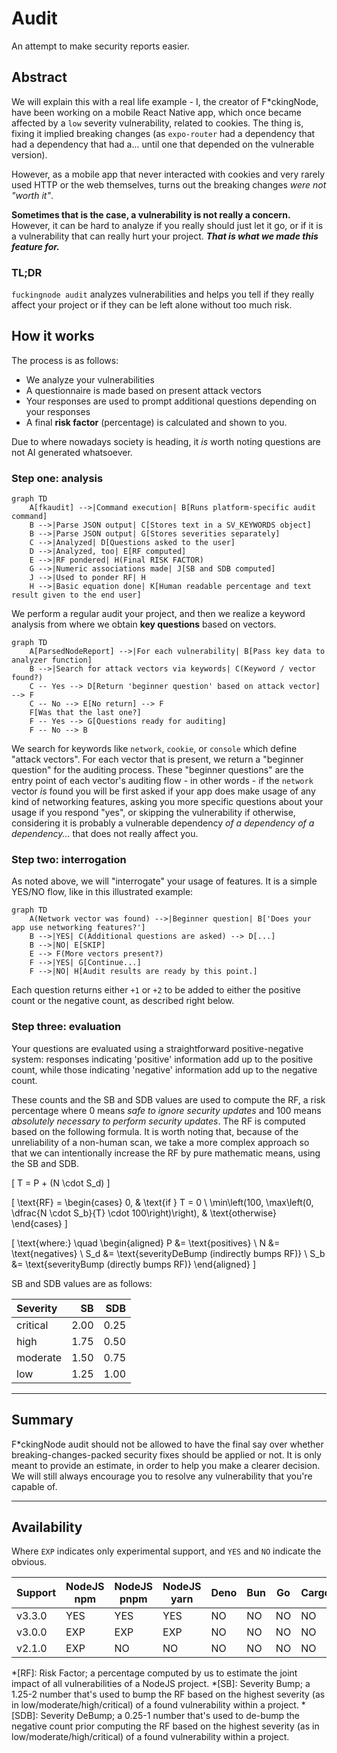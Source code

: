 # Audit

An attempt to make security reports easier.

## Abstract

We will explain this  with a real life example - I, the creator of F\*ckingNode, have been working on a mobile React Native app, which once became affected by a `low` severity vulnerability, related to cookies. The thing is, fixing it implied breaking changes (as `expo-router` had a dependency that had a dependency that had a... until one that depended on the vulnerable version).

However, as a mobile app that never interacted with cookies and very rarely used HTTP or the web themselves, turns out the breaking changes _were not "worth it"_.

**Sometimes that is the case, a vulnerability is not really a concern.** However, it can be hard to analyze if you really should just let it go, or if it is a vulnerability that can really hurt your project. _**That is what we made this feature for.**_

### TL;DR

`fuckingnode audit` analyzes vulnerabilities and helps you tell if they really affect your project or if they can be left alone without too much risk.

## How it works

The process is as follows:

- We analyze your vulnerabilities
- A questionnaire is made based on present attack vectors
- Your responses are used to prompt additional questions depending on your responses
- A final **risk factor** (percentage) is calculated and shown to you.

Due to where nowadays society is heading, it _is_ worth noting questions are not AI generated whatsoever.

### Step one: analysis

```mermaid
graph TD
    A[fkaudit] -->|Command execution| B[Runs platform-specific audit command]
    B -->|Parse JSON output| C[Stores text in a SV_KEYWORDS object]
    B -->|Parse JSON output| G[Stores severities separately]
    C -->|Analyzed| D[Questions asked to the user]
    D -->|Analyzed, too| E[RF computed]
    E -->|RF pondered| H(Final RISK FACTOR)
    G -->|Numeric associations made| J[SB and SDB computed]
    J -->|Used to ponder RF| H
    H -->|Basic equation done| K[Human readable percentage and text result given to the end user]
```

We perform a regular audit your project, and then we realize a keyword analysis from where we obtain **key questions** based on vectors.

```mermaid
graph TD
    A[ParsedNodeReport] -->|For each vulnerability| B[Pass key data to analyzer function]
    B -->|Search for attack vectors via keywords| C(Keyword / vector found?)
    C -- Yes --> D[Return 'beginner question' based on attack vector] --> F
    C -- No --> E[No return] --> F
    F[Was that the last one?]
    F -- Yes --> G[Questions ready for auditing]
    F -- No --> B
```

We search for keywords like `network`, `cookie`, or `console` which define "attack vectors". For each vector that is present, we return a "beginner question" for the auditing process. These "beginner questions" are the entry point of each vector's auditing flow - in other words - if the `network` vector _is_ found you will be first asked if your app does make usage of any kind of networking features, asking you more specific questions about your usage if you respond "yes", or skipping the vulnerability if otherwise, considering it is probably a vulnerable dependency _of a dependency of a dependency..._ that does not really affect you.

### Step two: interrogation

As noted above, we will "interrogate" your usage of features. It is a simple YES/NO flow, like in this illustrated example:

```mermaid
graph TD
    A(Network vector was found) -->|Beginner question| B['Does your app use networking features?']
    B -->|YES| C(Additional questions are asked) --> D[...]
    B -->|NO| E[SKIP]
    E --> F(More vectors present?)
    F -->|YES| G[Continue...]
    F -->|NO| H[Audit results are ready by this point.]
```

Each question returns either `+1` or `+2` to be added to either the positive count or the negative count, as described right below.

### Step three: evaluation

Your questions are evaluated using a straightforward positive-negative system: responses indicating 'positive' information add up to the positive count, while those indicating 'negative' information add up to the negative count.

These counts and the SB and SDB values are used to compute the RF, a risk percentage where 0 means _safe to ignore security updates_ and 100 means _absolutely necessary to perform security updates_. The RF is computed based on the following formula. It is worth noting that, because of the unreliability of a non-human scan, we take a more complex approach so that we can intentionally increase the RF by pure mathematic means, using the SB and SDB.

\[
T = P + (N \cdot S_d)
\]

\[
\text{RF} =
\begin{cases}
0, & \text{if } T = 0 \\
\min\left(100, \max\left(0, \dfrac{N \cdot S_b}{T} \cdot 100\right)\right), & \text{otherwise}
\end{cases}
\]

\[
\text{where:} \quad
\begin{aligned}
P &= \text{positives} \\
N &= \text{negatives} \\
S_d &= \text{severityDeBump (indirectly bumps RF)} \\
S_b &= \text{severityBump (directly bumps RF)}
\end{aligned}
\]

SB and SDB values are as follows:

| Severity |   SB |  SDB |
| :------- | ---: | ---: |
| critical | 2.00 | 0.25 |
| high     | 1.75 | 0.50 |
| moderate | 1.50 | 0.75 |
| low      | 1.25 | 1.00 |

---

## Summary

F\*ckingNode audit should not be allowed to have the final say over whether breaking-changes-packed security fixes should be applied or not. It is only meant to provide an estimate, in order to help you make a clearer decision. We will still always encourage you to resolve any vulnerability that you're capable of.

---

## Availability

Where `EXP` indicates only experimental support, and `YES` and `NO` indicate the obvious.

| Support    | NodeJS npm | NodeJS pnpm | NodeJS yarn | Deno | Bun | Go | Cargo |
| :--------- | ---------- | ----------- | ----------- | ---- | --- | -- | ----- |
| v3.3.0     | YES        | YES         | YES         | NO   | NO  | NO | NO    |
| v3.0.0     | EXP        | EXP         | EXP         | NO   | NO  | NO | NO    |
| v2.1.0     | EXP        | NO          | NO          | NO   | NO  | NO | NO    |

*[RF]: Risk Factor; a percentage computed by us to estimate the joint impact of all vulnerabilities of a NodeJS project.
*[SB]: Severity Bump; a 1.25-2 number that's used to bump the RF based on the highest severity (as in low/moderate/high/critical) of a found vulnerability within a project.
*[SDB]: Severity DeBump; a 0.25-1 number that's used to de-bump the negative count prior computing the RF based on the highest severity (as in low/moderate/high/critical) of a found vulnerability within a project.
